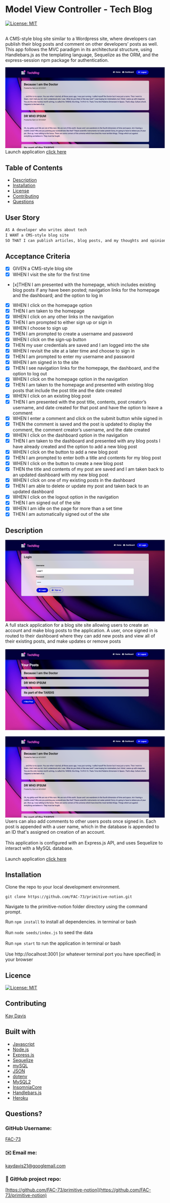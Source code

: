 # Model View Controller - Tech Blog
[![License: MIT](https://img.shields.io/badge/License-MIT-yellow.svg)](https://opensource.org/licenses/MIT)

<br>
A CMS-style blog site similar to a Wordpress site, where developers can publish their blog posts and comment on other developers’ posts as well. This app follows the MVC paradigm in its architectural structure, using Handlebars.js as the templating language, Sequelize as the ORM, and the express-session npm package for authentication.
<br />

![Blog site](https://github.com/FAC-73/primitive-notion/blob/main/public/assets/Home.png?raw=true)
Launch application [click here](https://damp-shore-67565.herokuapp.com/)
<br />

## Table of Contents
- [Description](#description)
- [Installation](#installation)
- [License](#license)
- [Contributing](#contributing)
- [Questions](#questions)


## User Story

```md
AS A developer who writes about tech
I WANT a CMS-style blog site
SO THAT I can publish articles, blog posts, and my thoughts and opinions
```

## Acceptance Criteria

- [x] GIVEN a CMS-style blog site
- [x] WHEN I visit the site for the first time
- [x]THEN I am presented with the homepage, which includes existing blog posts if any have been posted; navigation links for the homepage and the dashboard; and the option to log in
- [x] WHEN I click on the homepage option
- [x] THEN I am taken to the homepage
- [x] WHEN I click on any other links in the navigation
- [x] THEN I am prompted to either sign up or sign in
- [x] WHEN I choose to sign up
- [x] THEN I am prompted to create a username and password
- [x] WHEN I click on the sign-up button
- [x] THEN my user credentials are saved and I am logged into the site
- [x] WHEN I revisit the site at a later time and choose to sign in
- [x] THEN I am prompted to enter my username and password
- [x] WHEN I am signed in to the site
- [x] THEN I see navigation links for the homepage, the dashboard, and the option to log out
- [x] WHEN I click on the homepage option in the navigation
- [x] THEN I am taken to the homepage and presented with existing blog posts that include the post title and the date created
- [x] WHEN I click on an existing blog post
- [x] THEN I am presented with the post title, contents, post creator’s username, and date created for that post and have the option to leave a comment
- [x] WHEN I enter a comment and click on the submit button while signed in
- [x] THEN the comment is saved and the post is updated to display the comment, the comment creator’s username, and the date created
- [x] WHEN I click on the dashboard option in the navigation
- [x] THEN I am taken to the dashboard and presented with any blog posts I have already created and the option to add a new blog post
- [x] WHEN I click on the button to add a new blog post
- [x] THEN I am prompted to enter both a title and contents for my blog post
- [x] WHEN I click on the button to create a new blog post
- [x] THEN the title and contents of my post are saved and I am taken back to an updated dashboard with my new blog post
- [x] WHEN I click on one of my existing posts in the dashboard
- [x] THEN I am able to delete or update my post and taken back to an updated dashboard
- [x] WHEN I click on the logout option in the navigation
- [x] THEN I am signed out of the site
- [x] WHEN I am idle on the page for more than a set time
- [x] THEN I am automatically signed out of the site 
  
## Description

![login page](https://github.com/FAC-73/primitive-notion/blob/main/public/assets/login.png?raw=true)
A full stack application for a blog site site allowing users to create an account and make blog posts to the application. 
A user, once signed in is routed to their dashboard where they can add new posts and view all of their existing posts, and make updates or remove posts
<br><br>
![Dashboard](https://github.com/FAC-73/primitive-notion/blob/main/public/assets/dashboard.png?raw=true)
<br><br>
![home page](https://github.com/FAC-73/primitive-notion/blob/main/public/assets/Home.png?raw=true)
Users can also add comments to other users posts once signed in. Each post is appended with a user name, which in the database is appended to an ID that's assigned on creation of an account.
<br><br>
This application is configured with an Express.js API, and uses Sequelize to interact with a MySQL database.
<br><br>
Launch application [click here](https://damp-shore-67565.herokuapp.com/)


## Installation
Clone the repo to your local development environment.

```md
git clone https://github.com/FAC-73/primitive-notion.git
```
Navigate to the primitive-notion folder directory using the command prompt.

Run `npm install` to install all dependencies. in terminal or bash
<br><br>
Run `node seeds/index.js` to seed the data
<br><br>
Run `npm start` to run the application in terminal or bash
<br><br>
Use http://localhost:3001 [or whatever terminal port you have specified] in your browser


## Licence
[![License: MIT](https://img.shields.io/badge/License-MIT-yellow.svg)](https://opensource.org/licenses/MIT)
<br />

## Contributing
[Kay Davis](https://github.com/FAC-73)
<br />

## Built with
- [Javascript](https://www.w3schools.com/jsref/default.asp)
- [Node.js](https://nodejs.org/en/)
- [Express.js](https://expressjs.com/)
- [Sequelize](https://sequelize.org/)
- [mySQL](https://www.mysql.com/)
- [JSON](https://www.json.org/json-en.html)
- [dotenv](https://www.npmjs.com/package/dotenv)
- [MySQL2](https://www.npmjs.com/package/mysql2)
- [InsomniaCore](https://insomnia.rest/products/insomnia)
- [Handlebars.js](https://handlebarsjs.com/)
- [Heroku](https://heroku.com/)


## Questions?

### GitHub Username:
[FAC-73](https://github.com/FAC-73)

###  ✉️ Email me:
[kaydavis21@googlemail.com](mailto:kaydavis21@googlemail.com)

### 📁 GitHub project repo:
[https://github.com/FAC-73/primitive-notion](https://github.com/FAC-73/primitive-notion)


